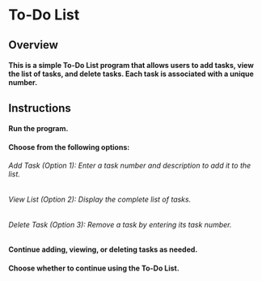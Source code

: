 # To-Do List
## Overview
#### This is a simple To-Do List program that allows users to add tasks, view the list of tasks, and delete tasks. Each task is associated with a unique number.

## Instructions
#### Run the program.
#### Choose from the following options:
###### Add Task (Option 1): Enter a task number and description to add it to the list.
###### View List (Option 2): Display the complete list of tasks.
###### Delete Task (Option 3): Remove a task by entering its task number.
#### Continue adding, viewing, or deleting tasks as needed.
#### Choose whether to continue using the To-Do List.
